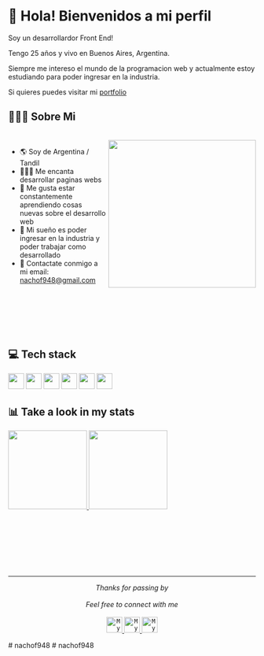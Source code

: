 # 🖖 Hola! Bienvenidos a mi perfil 

Soy un desarrollardor Front End!

Tengo 25 años y vivo en Buenos Aires, Argentina. 

Siempre me intereso el mundo de la programacion web y actualmente estoy estudiando para poder ingresar en la industria.

Si quieres puedes visitar mi [portfolio](https://nachof948.github.io/Portfolio/)

## 👨🏻‍💻 Sobre Mi

<br>

<img src="https://website-crimea.ru/wp-content/uploads/github/message.gif" width="300px" align="right">

- 🌎 Soy de Argentina / Tandil
- 👨🏻‍💻 Me encanta desarrollar paginas webs
- 🧠 Me gusta estar constantemente aprendiendo cosas nuevas sobre el desarrollo web
- 💭 Mi sueño es poder ingresar en la industria y poder trabajar como desarrollado
- 📧 Contactate conmigo a mi email: nachof948@gmail.com

<br>
<br>
<br>
<br>
<br>

## 💻 Tech stack
<div style="display: inline-block">
<img src="https://github.com/b4dcat404/devicon/blob/master/icons/html5/html5-original.svg" width="32px">
<img src="https://raw.githubusercontent.com/b4dcat404/devicon/2ae2a900d2f041da66e950e4d48052658d850630/icons/css3/css3-original.svg" width="32px">
<img src="https://github.com/b4dcat404/devicon/blob/master/icons/mysql/mysql-original.svg" width="32px">
<img src="https://github.com/b4dcat404/devicon/blob/master/icons/unity/unity-original.svg" width="32px">
<img src="https://github.com/b4dcat404/devicon/blob/master/icons/linux/linux-original.svg" width="32px">
<img src="https://github.com/b4dcat404/devicon/blob/master/icons/python/python-original.svg" width="32px">
</div>

<br>

## 📊 Take a look in my stats

<a href="https://github.com/b4dcat404" >
<img height="160em" src="https://github-readme-stats.vercel.app/api?username=b4dcat404&show_icons=true&bg_color=282A36&title_color=DD6387&icon_color=BD93F9&text_color=fff&border_color=fff" />
<img height="160em" src="https://github-readme-stats.vercel.app/api/top-langs/?username=b4dcat404&layout=compact&bg_color=282A36&title_color=DD6387&icon_color=BD93F9&text_color=fff&border_color=fff" />
</a>

<br>
<br>
<br>
<br>
<br>
<br>
<br>
<br>

---

<p align="center" > 
  <i>Thanks for passing by</i><br><br>
  <i>Feel free to connect with me</i><br><br>
  <a href="https://twitter.com/b4dcat404" target="_blank">
  <code><img alt="My Twitter" width="32" src="https://website-crimea.ru/wp-content/uploads/github/twitter.svg" /></code>
</a>
<a href="https://instagram.com/b4dcat404" target="_blank">
<code><img alt="My Instagram" width="32" src="https://website-crimea.ru/wp-content/uploads/github/instagram.svg" /></code>
</a>
<a href="mailto:vitalii.redka.dev@gmail.com" target="_blank">
<code><img alt="My Mail" width="32" src="https://website-crimea.ru/wp-content/uploads/github/gmail.svg" /></code>
</a>
</p># nachof948
# nachof948
